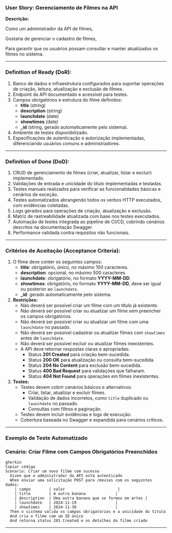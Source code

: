 ### **User Story: Gerenciamento de Filmes na API**

**Descrição:**

Como um administrador da API de filmes,

Gostaria de gerenciar o cadastro de filmes,

Para garantir que os usuários possam consultar e manter atualizados os filmes no sistema.

---

### **Definition of Ready (DoR):**

1. Banco de dados e infraestrutura configurados para suportar operações de criação, leitura, atualização e exclusão de filmes.
2. Endpoint da API documentado e acessível para testes.
3. Campos obrigatórios e estrutura do filme definidos:
    - **title** (string)
    - **description** (string)
    - **launchdate** (date)
    - **showtimes** (date)
    - **_id** (string, gerado automaticamente pelo sistema).
4. Ambiente de testes disponibilizado.
5. Especificações de autenticação e autorização implementadas, diferenciando usuários comuns e administradores.

---

### **Definition of Done (DoD):**

1. CRUD de gerenciamento de filmes (criar, atualizar, listar e excluir) implementado.
2. Validações de entrada e unicidade do título implementadas e testadas.
3. Testes manuais realizados para verificar as funcionalidades básicas e cenários de exceção.
4. Testes automatizados abrangendo todos os verbos HTTP executados, com evidências coletadas.
5. Logs gerados para operações de criação, atualização e exclusão.
6. Matriz de rastreabilidade atualizada com base nos testes executados.
7. Automação de testes integrada ao pipeline de CI/CD, cobrindo cenários descritos na documentação Swagger.
8. Performance validada contra requisitos não funcionais.

---

### **Critérios de Aceitação (Acceptance Criteria):**

1. O filme deve conter os seguintes campos:
    - **title**: obrigatório, único, no máximo 100 caracteres.
    - **description**: opcional, no máximo 500 caracteres.
    - **launchdate**: obrigatório, no formato **YYYY-MM-DD**.
    - **showtimes**: obrigatório, no formato **YYYY-MM-DD**, deve ser igual ou posterior ao `launchdate`.
    - **_id**: gerado automaticamente pelo sistema.
2. **Restrições:**
    - Não deverá ser possível criar um filme com um título já existente.
    - Não deverá ser possível criar ou atualizar um filme sem preencher os campos obrigatórios.
    - Não deverá ser possível criar ou atualizar um filme com uma `launchdate` no passado.
    - Não deverá ser possível cadastrar ou atualizar filmes com `showtimes` antes de `launchdate`.
    - Não deverá ser possível excluir ou atualizar filmes inexistentes.
    - A API deve retornar respostas claras e apropriadas:
        - Status **201 Created** para criação bem-sucedida.
        - Status **200 OK** para atualização ou consulta bem-sucedida.
        - Status **204 No Content** para exclusão bem-sucedida.
        - Status **400 Bad Request** para validações que falharam.
        - Status **404 Not Found** para operações em filmes inexistentes.
3. **Testes:**
    - Testes devem cobrir cenários básicos e alternativos:
        - Criar, listar, atualizar e excluir filmes.
        - Validação de dados incorretos, como `title` duplicado ou `launchdate` no passado.
        - Consultas com filtros e paginação.
    - Testes devem incluir evidências e logs de execução.
    - Cobertura baseada no Swagger e expandida para cenários críticos.

---

### **Exemplo de Teste Automatizado**

### **Cenário: Criar Filme com Campos Obrigatórios Preenchidos**

```gherkin
gherkin
Copiar código
Scenario: Criar um novo filme com sucesso
  Given que o administrador da API está autenticado
  When enviar uma solicitação POST para /movies com os seguintes dados:
    | campo        | valor                       |
    | title        | A outra banana             |
    | description  | Uma outra banana que se formou em artes |
    | launchdate   | 2024-11-19                 |
    | showtimes    | 2024-11-30                 |
  Then o sistema valida os campos obrigatórios e a unicidade do título
  And cria o filme com um ID único
  And retorna status 201 Created e os detalhes do filme criado

```

---

